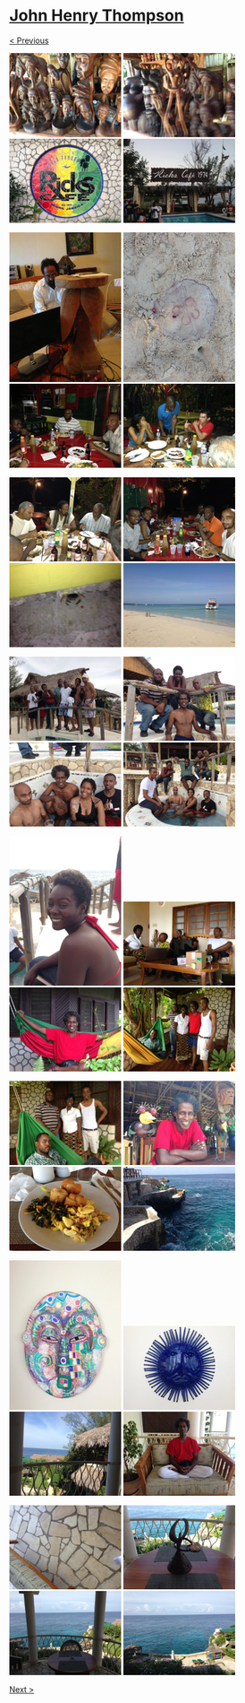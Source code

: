 # [John Henry Thompson](../README.md)

[< Previous](2013-08-29-1.md)

[![](../media/2013-08-29/Jamaica-2029-thumb.jpg)](../posts/2013-08-29-18.md) [![](../media/2013-08-29/Jamaica-2030-thumb.jpg)](../posts/2013-08-29-19.md) [![](../media/2013-08-29/Jamaica-2031-thumb.jpg)](../posts/2013-08-29-20.md) [![](../media/2013-08-29/Jamaica-2032-thumb.jpg)](../posts/2013-08-29-21.md)

[![](../media/2013-08-29/Jamaica-2033-thumb.jpg)](../posts/2013-08-29-22.md) [![](../media/2013-08-29/Jamaica-2034-thumb.jpg)](../posts/2013-08-29-23.md) [![](../media/2013-08-29/Jamaica-2035-thumb.jpg)](../posts/2013-08-29-24.md) [![](../media/2013-08-29/Jamaica-2036-thumb.jpg)](../posts/2013-08-29-25.md)

[![](../media/2013-08-29/Jamaica-2037-thumb.jpg)](../posts/2013-08-29-26.md) [![](../media/2013-08-29/Jamaica-2038-thumb.jpg)](../posts/2013-08-29-27.md) [![](../media/2013-08-29/Jamaica-2039-thumb.jpg)](../posts/2013-08-29-28.md) [![](../media/2013-08-29/Jamaica-2040-thumb.jpg)](../posts/2013-08-29-29.md)

[![](../media/2013-08-29/Jamaica-2041-thumb.jpg)](../posts/2013-08-29-30.md) [![](../media/2013-08-29/Jamaica-2042-thumb.jpg)](../posts/2013-08-29-31.md) [![](../media/2013-08-29/Jamaica-2043-thumb.jpg)](../posts/2013-08-29-32.md) [![](../media/2013-08-29/Jamaica-2044-thumb.jpg)](../posts/2013-08-29-33.md)

[![](../media/2013-08-29/Jamaica-2045-thumb.jpg)](../posts/2013-08-29-34.md) [![](../media/2013-08-29/Jamaica-2046-thumb.jpg)](../posts/2013-08-29-35.md) [![](../media/2013-08-29/Jamaica-2047-thumb.jpg)](../posts/2013-08-29-36.md) [![](../media/2013-08-29/Jamaica-2048-thumb.jpg)](../posts/2013-08-29-37.md)

[![](../media/2013-08-29/Jamaica-2049-thumb.jpg)](../posts/2013-08-29-38.md) [![](../media/2013-08-29/Jamaica-2050-thumb.jpg)](../posts/2013-08-29-39.md) [![](../media/2013-08-29/Jamaica-2051-thumb.jpg)](../posts/2013-08-29-40.md) [![](../media/2013-08-29/Jamaica-2052-thumb.jpg)](../posts/2013-08-29-41.md)

[![](../media/2013-08-29/Jamaica-2053-thumb.jpg)](../posts/2013-08-29-42.md) [![](../media/2013-08-29/Jamaica-2054-thumb.jpg)](../posts/2013-08-29-43.md) [![](../media/2013-08-29/Jamaica-2055-thumb.jpg)](../posts/2013-08-29-44.md) [![](../media/2013-08-29/Jamaica-2056-thumb.jpg)](../posts/2013-08-29-45.md)

[![](../media/2013-08-29/Jamaica-2057-thumb.jpg)](../posts/2013-08-29-46.md) [![](../media/2013-08-29/Jamaica-2058-thumb.jpg)](../posts/2013-08-29-47.md) [![](../media/2013-08-29/Jamaica-2059-thumb.jpg)](../posts/2013-08-29-48.md) [![](../media/2013-08-29/Jamaica-2060-thumb.jpg)](../posts/2013-08-29-49.md)

[Next >](2013-07-08-1.md)